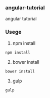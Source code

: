 ### angular-tutorial

angular tutorial


### Usege


1. npm install

```
npm install
```

2. bower install

```
bower install
```

3. gulp

```
gulp
```
